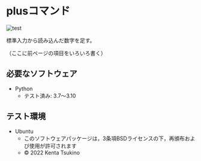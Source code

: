 # plusコマンド
![test](https://github.com/ryuichiueda/robosys2022/actions/workflows/test.yml/badge.svg)

標準入力から読み込んだ数字を足す。

（ここに前ページの項目をいろいろ書く）

## 必要なソフトウェア
* Python
  * テスト済み: 3.7〜3.10

## テスト環境
* Ubuntu
  * このソフトウェアパッケージは，3条項BSDライセンスの下，再頒布および使用が許可されます
  * © 2022 Kenta Tsukino
